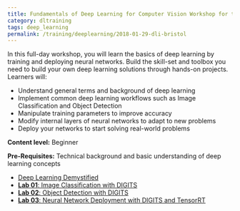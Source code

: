 ```yaml
---
title: Fundamentals of Deep Learning for Computer Vision Workshop for the RSE Network (University of Bristol)
category: dltraining
tags: deep_learning
permalink: /training/deeplearning/2018-01-29-dli-bristol
---
```



In this full-day workshop, you will learn the basics of deep learning by training and deploying neural networks. Build the skill-set and toolbox you need to build your own deep learning solutions through hands-on projects. Learners will:

* Understand general terms and background of deep learning
* Implement common deep learning workflows such as Image Classification and Object Detection
* Manipulate training parameters to improve accuracy
* Modify internal layers of neural networks to adapt to new problems
* Deploy your networks to start solving real-world problems

**Content level:** Beginner

**Pre-Requisites:** Technical background and basic understanding of deep learning concepts

* [Deep Learning Demystified](/assets/slides/2018-01-29-dl-bristol/deep-learning-demystified.pdf)
* [**Lab 01**: Image Classification with DIGITS](/assets/slides/2018-01-29-dl-bristol/image-classification-with-digits.pdf)
* [**Lab 02**: Object Detection with DIGITS](/assets/slides/2018-01-29-dl-bristol/object-detection-with-digits.pdf)
* [**Lab 03**: Neural Network Deployment with DIGITS and TensorRT](/assets/slides/2018-01-29-dl-bristol/neural-network-deployment.pdf)

